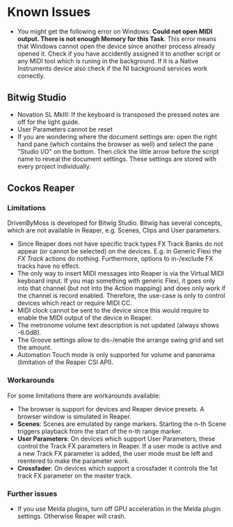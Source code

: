 # Known Issues

* You might get the following error on Windows: **Could not open MIDI output. There is not enough Memory for this Task**. This error means that Windows cannot open the device since another process already opened it. Check if you have accidently assigned it to another script or any MIDI tool which is runing in the background. If it is a Native Instruments device also check if the NI background services work correctly.

## Bitwig Studio

* Novation SL MkIII: If the keyboard is transposed the pressed notes are off for the light guide.
* User Parameters cannot be reset
* If you are wondering where the document settings are: open the right hand pane (which contains the browser as well) and select the pane "Studio I/O" on the bottom. Then click the little arrow before the script name to reveal the document settings. These settings are stored with every project individually.

## Cockos Reaper

### Limitations

DrivenByMoss is developed for Bitwig Studio. Bitwig has several concepts, which are not available in Reaper, e.g. Scenes, Clips and User parameters. 

* Since Reaper does not have specific track types FX Track Banks do not appear (or cannot be selected) on the devices. E.g. in Generic Flexi the *FX Track* actions do nothing. Furthermore, options to in-/exclude FX tracks have no effect.
* The only way to insert MIDI messages into Reaper is via the Virtual MIDI keyboard input. If you map something with generic Flexi, it goes only into that channel (but not into the Action mapping) and does only work if the channel is record enabled. Therefore, the use-case is only to control devices which react or require MIDI CC.
* MIDI clock cannot be sent to the device since this would require to enable the MIDI output of the device in Reaper.
* The metronome volume text description is not updated (always shows -6.0dB).
* The Groove settings allow to dis-/enable the arrange swing grid and set the amount.
* Automation Touch mode is only supported for volume and panorama (limitation of the Reaper CSI API).

### Workarounds

For some limitations there are workarounds available:

* The browser is support for devices and Reaper device presets. A browser window is simulated in Reaper.
* **Scenes**: Scenes are emulated by range markers. Starting the n-th Scene triggers playback from the start of the n-th range marker.
* **User Parameters**: On devices which support User Parameters, these control the Track FX parameters in Reaper. If a user mode is active and a new Track FX parameter is added, the user mode must be left and reentered to make the parameter work.
* **Crossfader**: On devices which support a crossfader it controls the 1st track FX parameter on the master track.

### Further issues

* If you use Melda plugins, turn off GPU acceleration in the Melda plugin settings. Otherwise Reaper will crash.

<div style="page-break-after: always; visibility: hidden"> 
\pagebreak 
</div>
